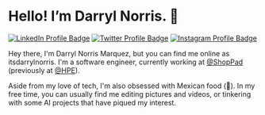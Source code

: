 # Hello! I’m Darryl Norris. 👋

[![LinkedIn Profile Badge](https://img.shields.io/badge/LinkedIn-Profile-informational?style=flat&logo=linkedin&logoColor=white&color=0A66C2)](https://www.linkedin.com/in/darrylnorris/)
[![Twitter Profile Badge](https://img.shields.io/badge/Twitter-Profile-9cf?style=flat&logo=twitter&logoColor=9cf&color=9cf)](https://twitter.com/itsdarrylnorris)
[![Instagram Profile Badge](https://img.shields.io/badge/Instagram-Profile-red?style=flat&logo=instagram&logoColor=red)](https://www.instagram.com/itsdarrylnorris/)

Hey there, I'm Darryl Norris Marquez, but you can find me online as itsdarrylnorris. I'm a software engineer, currently working at [@ShopPad](https://twitter.com/shoppad) (previously at [@HPE](https://twitter.com/hpe)).

Aside from my love of tech, I'm also obsessed with Mexican food (🌯). In my free time, you can usually find me editing pictures and videos, or tinkering with some AI projects that have piqued my interest.

<!--
**itsdarrylnorris/itsdarrylnorris** is a ✨ _special_ ✨ repository because its `README.md` (this file) appears on your GitHub profile.

Here are some ideas to get you started:

- 🌱 I’m currently learning ...
- 👯 I’m looking to collaborate on ...
- 🤔 I’m looking for help with ...
- 💬 Ask me about ...
- 📫 How to reach me: ...
- 😄 Pronouns: ...
- ⚡ Fun fact: ...
-->
